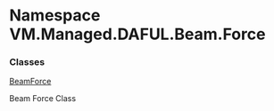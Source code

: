 # <a id="VM_Managed_DAFUL_Beam_Force"></a> Namespace VM.Managed.DAFUL.Beam.Force

### Classes

 [BeamForce](VM.Managed.DAFUL.Beam.Force.BeamForce.md)

Beam Force Class

